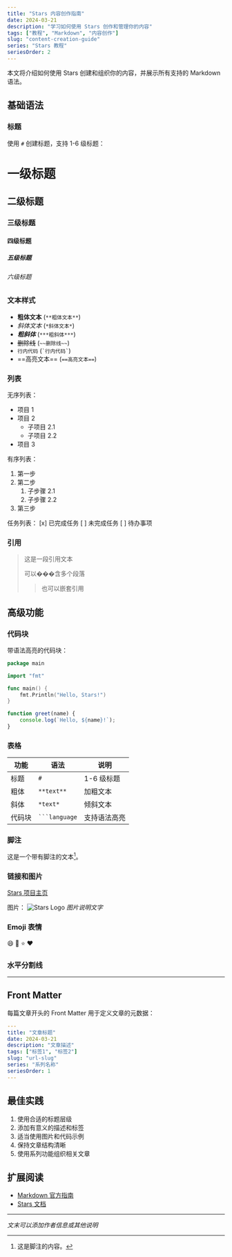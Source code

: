 ```yaml
---
title: "Stars 内容创作指南"
date: 2024-03-21
description: "学习如何使用 Stars 创作和管理你的内容"
tags: ["教程", "Markdown", "内容创作"]
slug: "content-creation-guide"
series: "Stars 教程"
seriesOrder: 2
---
```


本文将介绍如何使用 Stars 创建和组织你的内容，并展示所有支持的 Markdown 语法。

## 基础语法

### 标题

使用 `#` 创建标题，支持 1-6 级标题：

# 一级标题
## 二级标题
### 三级标题
#### 四级标题
##### 五级标题
###### 六级标题

### 文本样式

- **粗体文本** (`**粗体文本**`)
- *斜体文本* (`*斜体文本*`)
- ***粗斜体*** (`***粗斜体***`)
- ~~删除线~~ (`~~删除线~~`)
- `行内代码` (`` `行内代码` ``)
- ==高亮文本== (`==高亮文本==`)

### 列表

无序列表：
- 项目 1
- 项目 2
  - 子项目 2.1
  - 子项目 2.2
- 项目 3

有序列表：
1. 第一步
2. 第二步
   1. 子步骤 2.1
   2. 子步骤 2.2
3. 第三步

任务列表：
[x] 已完成任务
[ ] 未完成任务
[ ] 待办事项

### 引用

> 这是一段引用文本
> 
> 可以���含多个段落
>> 也可以嵌套引用

## 高级功能

### 代码块

带语法高亮的代码块：

```go
package main

import "fmt"

func main() {
    fmt.Println("Hello, Stars!")
}
```

```javascript
function greet(name) {
    console.log(`Hello, ${name}!`);
}
```

### 表格

| 功能     | 语法                | 说明         |
|---------|-------------------|------------|
| 标题     | `#`              | 1-6 级标题   |
| 粗体     | `**text**`       | 加粗文本     |
| 斜体     | `*text*`         | 倾斜文本     |
| 代码块    | ` ```language ` | 支持语法高亮   |

### 脚注

这是一个带有脚注的文本[^1]。

[^1]: 这是脚注的内容。

### 链接和图片

[Stars 项目主页](https://github.com/yourusername/stars)

图片：
![Stars Logo](https://informedainews.com/assets/images/ai1-b50e820e78cfc0a3ee336925f65a5161.jpeg)
*图片说明文字*

### Emoji 表情

:smile: :rocket: :star: :heart:

### 水平分割线

---

## Front Matter

每篇文章开头的 Front Matter 用于定义文章的元数据：

```yaml
---
title: "文章标题"
date: 2024-03-21
description: "文章描述"
tags: ["标签1", "标签2"]
slug: "url-slug"
series: "系列名称"
seriesOrder: 1
---
```

## 最佳实践

1. 使用合适的标题层级
2. 添加有意义的描述和标签
3. 适当使用图片和代码示例
4. 保持文章结构清晰
5. 使用系列功能组织相关文章

## 扩展阅读

- [Markdown 官方指南](https://markdown.com.cn)
- [Stars 文档](https://stars-docs.com)

---

*文末可以添加作者信息或其他说明*
